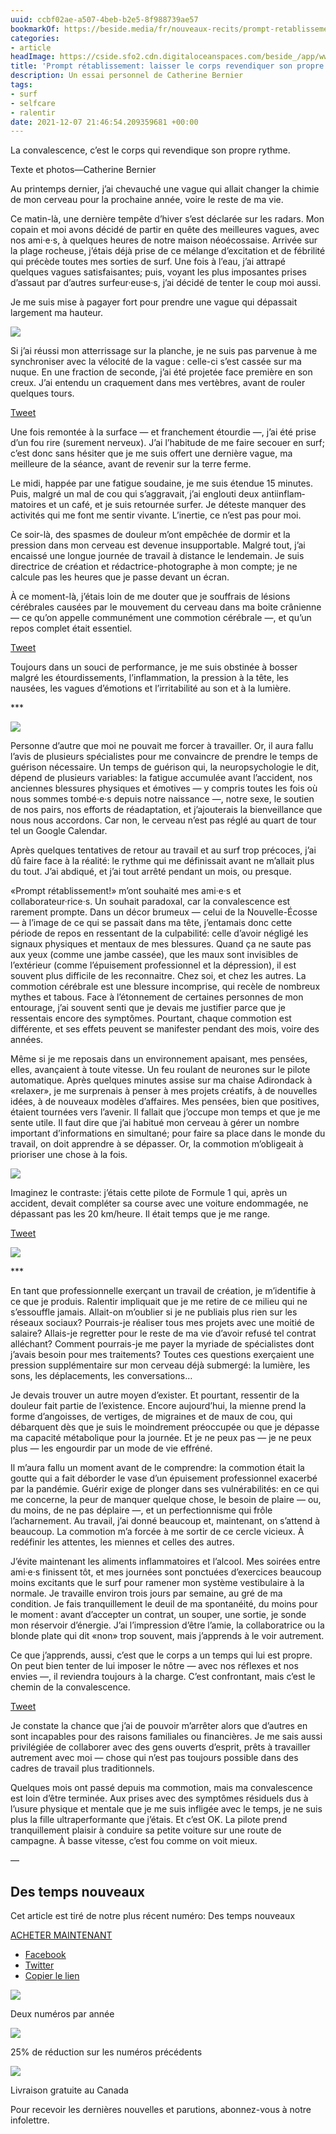 ```yaml
---
uuid: ccbf02ae-a507-4beb-b2e5-8f988739ae57
bookmarkOf: https://beside.media/fr/nouveaux-recits/prompt-retablissement/
categories:
- article
headImage: https://cside.sfo2.cdn.digitaloceanspaces.com/beside_/app/www/2021/11/BESIDE_NewNarrative_CathBernier_5.jpg
title: 'Prompt rétablissement: laisser le corps revendiquer son propre rythme'
description: Un essai personnel de Catherine Bernier
tags:
- surf
- selfcare
- ralentir
date: 2021-12-07 21:46:54.209359681 +00:00
---
```


La convalescence, c’est le corps qui revendique son propre rythme.

Texte et photos—Catherine Bernier

Au printemps dernier, j’ai chevauché une vague qui allait changer la chimie de mon cerveau pour la prochaine année, voire le reste de ma vie.

Ce matin-là, une dernière tempête d’hiver s’est déclarée sur les radars. Mon copain et moi avons décidé de partir en quête des meilleures vagues, avec nos ami·e·s, à quelques heures de notre maison néoécossaise. Arrivée sur la plage rocheuse, j’étais déjà prise de ce mélange d’excitation et de fébrilité qui précède toutes mes sorties de surf. Une fois à l’eau, j’ai attrapé quelques vagues satisfaisantes; puis, voyant les plus imposantes prises d’assaut par d’autres surfeur·euse·s, j’ai décidé de tenter le coup moi aussi.

Je me suis mise à pagayer fort pour prendre une vague qui dépassait largement ma hauteur.

![](https://content.beside.media/beside_/app/www/2021/11/BESIDE_NewNarrative_CathBernier_1-1024x683.jpg)

Si j’ai réussi mon atterrissage sur la planche, je ne suis pas parvenue à me synchroniser avec la vélocité de la vague : celle-ci s’est cassée sur ma nuque. En une fraction de seconde, j’ai été projetée face première en son creux. J’ai entendu un craquement dans mes vertèbres, avant de rouler quelques tours.

[Tweet](https://twitter.com/intent/tweet?text=Si%20j%E2%80%99ai%20r%C3%A9ussi%20mon%20atterrissage%20sur%20la%20planche%2C%20je%20ne%20suis%20pas%20parvenue%20%C3%A0%20me%20synchroniser%20avec%20la%20v%C3%A9locit%C3%A9%20de%20la%20vague%E2%80%89%3A%20celle-ci%20s%E2%80%99est%20cass%C3%A9e%20sur%20ma%20nuque.%20En%20une%20fraction%20de%20seconde%2C%20j%E2%80%99ai%20%C3%A9t%C3%A9%20projet%C3%A9e%20face%20premi%C3%A8re%20en%20son%20creux.%20J%E2%80%99ai%20entendu%20un%20craquement%20dans%20mes%20vert%C3%A8bres%2C%20avant%20de%20rouler%20quelques%20tours.%0A&url=https%3A%2F%2Fbeside.media%2Ffr%2Fnouveaux-recits%2Fprompt-retablissement%2F&via=beside_media)

Une fois remontée à la surface — et franchement étourdie —, j’ai été prise d’un fou rire (surement nerveux). J’ai l’habitude de me faire secouer en surf; c’est donc sans hésiter que je me suis offert une dernière vague, ma meilleure de la séance, avant de revenir sur la terre ferme.

Le midi, happée par une fatigue soudaine, je me suis étendue 15 minutes. Puis, malgré un mal de cou qui s’aggravait, j’ai englouti deux anti­inflam­matoires et un café, et je suis retournée surfer. Je déteste manquer des activités qui me font me sentir vivante. L’inertie, ce n’est pas pour moi.

Ce soir-là, des spasmes de douleur m’ont empêchée de dormir et la pression dans mon cerveau est devenue insupportable. Malgré tout, j’ai encaissé une longue journée de travail à distance le lendemain. Je suis directrice de création et rédactrice-photographe à mon compte; je ne calcule pas les heures que je passe devant un écran.

À ce moment-là, j’étais loin de me douter que je souffrais de lésions cérébrales causées par le mouvement du cerveau dans ma boite crânienne — ce qu’on appelle communément une commotion cérébrale —, et qu’un repos complet était essentiel.

[Tweet](https://twitter.com/intent/tweet?text=%C3%80%20ce%20moment-l%C3%A0%2C%20j%E2%80%99%C3%A9tais%20loin%20de%20me%20douter%20que%20je%20souffrais%20de%20l%C3%A9sions%20c%C3%A9r%C3%A9brales%20caus%C3%A9es%20par%20le%20mouvement%20du%20cerveau%20dans%20ma%20boite%20cr%C3%A2nienne%20%E2%80%94%20ce%20qu%E2%80%99on%20appelle%20commun%C3%A9ment%20une%20commotion%20c%C3%A9r%C3%A9brale%20%E2%80%94%2C%20et%20qu%E2%80%99un%20repos%20complet%20%C3%A9tait%20essentiel.%0A&url=https%3A%2F%2Fbeside.media%2Ffr%2Fnouveaux-recits%2Fprompt-retablissement%2F&via=beside_media)

Toujours dans un souci de performance, je me suis obstinée à bosser malgré les étourdissements, l’inflammation, la pression à la tête, les nausées, les vagues d’émotions et l’irritabilité au son et à la lumière.

\*\*\*

![](https://content.beside.media/beside_/app/www/2021/11/BESIDE_NewNarrative_CathBernier_2.jpg)

Personne d’autre que moi ne pouvait me forcer à travailler. Or, il aura fallu l’avis de plusieurs spécialistes pour me convaincre de prendre le temps de guérison nécessaire. Un temps de guérison qui, la neuropsychologie le dit, dépend de plusieurs variables: la fatigue accumulée avant l’accident, nos anciennes blessures physiques et émotives — y compris toutes les fois où nous sommes tombé·e·s depuis notre naissance —, notre sexe, le soutien de nos pairs, nos efforts de réadaptation, et j’ajouterais la bienveillance que nous nous accordons. Car non, le cerveau n’est pas réglé au quart de tour tel un Google Calendar.

Après quelques tentatives de retour au travail et au surf trop précoces, j’ai dû faire face à la réalité: le rythme qui me définissait avant ne m’allait plus du tout. J’ai abdiqué, et j’ai tout arrêté pendant un mois, ou presque.

«Prompt rétablissement!» m’ont souhaité mes ami·e·s et collaborateur·rice·s. Un souhait para­­­doxal, car la convalescence est rarement prompte. Dans un décor brumeux — celui de la Nouvelle-Écosse — à l’image de ce qui se passait dans ma tête, j’entamais donc cette période de repos en ressentant de la culpabilité: celle d’avoir négligé les signaux physiques et mentaux de mes blessures. Quand ça ne saute pas aux yeux (comme une jambe cassée), que les maux sont invisibles de l’extérieur (comme l’épuisement professionnel et la dépression), il est souvent plus difficile de les reconnaitre. Chez soi, et chez les autres. La commotion cérébrale est une blessure incomprise, qui recèle de nombreux mythes et tabous. Face à l’étonnement de certaines personnes de mon entourage, j’ai souvent senti que je devais me justifier parce que je ressentais encore des symptômes. Pourtant, chaque com­motion est différente, et ses effets peuvent se manifester pendant des mois, voire des années.

Même si je me reposais dans un environnement apaisant, mes pensées, elles, avançaient à toute vitesse. Un feu roulant de neurones sur le pilote automatique. Après quelques minutes assise sur ma chaise Adirondack à «relaxer», je me surprenais à penser à mes projets créatifs, à de nouvelles idées, à de nouveaux modèles d’affaires. Mes pensées, bien que positives, étaient tournées vers l’avenir. Il fallait que j’occupe mon temps et que je me sente utile. Il faut dire que j’ai habitué mon cerveau à gérer un nombre important d’informations en simultané; pour faire sa place dans le monde du travail, on doit apprendre à se dépasser. Or, la commotion m’obligeait à prioriser une chose à la fois.

![](https://content.beside.media/beside_/app/www/2021/11/BESIDE_NewNarrative_CathBernier_5-1024x683.jpg)

Imaginez le contraste: j’étais cette pilote de Formule 1 qui, après un accident, devait compléter sa course avec une voiture endommagée, ne dépassant pas les 20 km/heure. Il était temps que je me range.

[Tweet](https://twitter.com/intent/tweet?text=Imaginez%20le%20contraste%3A%20j%E2%80%99%C3%A9tais%20cette%20pilote%20de%20Formule%201%20qui%2C%20apr%C3%A8s%20un%20accident%2C%20devait%20compl%C3%A9ter%20sa%20course%20avec%20une%20voiture%20endommag%C3%A9e%2C%20ne%20d%C3%A9passant%20pas%20les%2020%20km%2Fheure.%20Il%20%C3%A9tait%20temps%20que%20je%20me%20range.%0A&url=https%3A%2F%2Fbeside.media%2Ffr%2Fnouveaux-recits%2Fprompt-retablissement%2F&via=beside_media)

![](https://content.beside.media/beside_/app/www/2021/11/BESIDE_NewNarrative_CathBernier_4.jpg)

\*\*\*

En tant que professionnelle exerçant un travail de création, je m’identifie à ce que je produis. Ralentir impliquait que je me retire de ce milieu qui ne s’essouffle jamais. Allait-on m’oublier si je ne publi­ais plus rien sur les réseaux sociaux? Pourrais-je réali­ser tous mes projets avec une moitié de salaire? Allais-je regretter pour le reste de ma vie d’avoir refusé tel contrat alléchant? Comment pourrais-je me payer la myriade de spécialistes dont j’avais besoin pour mes traitements? Toutes ces questions exerçaient une pression supplémentaire sur mon cerveau déjà submergé: la lumière, les sons, les déplacements, les conversations…

Je devais trouver un autre moyen d’exister. Et pourtant, ressentir de la douleur fait partie de l’existence. Encore aujourd’hui, la mienne prend la forme d’angoisses, de vertiges, de migraines et de maux de cou, qui débarquent dès que je suis le moindrement préoccupée ou que je dépasse ma capacité métabolique pour la journée. Et je ne peux pas — je ne peux plus — les engourdir par un mode de vie effréné.

Il m’aura fallu un moment avant de le comprendre: la commotion était la goutte qui a fait déborder le vase d’un épuisement professionnel exacerbé par la pandémie. Guérir exige de plonger dans ses vulnérabilités: en ce qui me concerne, la peur de manquer quelque chose, le besoin de plaire — ou, du moins, de ne pas déplaire —, et un perfectionnisme qui frôle l’acharnement. Au travail, j’ai donné beaucoup et, maintenant, on s’attend à beaucoup. La commotion m’a forcée à me sortir de ce cercle vicieux. À redéfinir les attentes, les miennes et celles des autres.

J’évite maintenant les aliments inflammatoires et l’alcool. Mes soirées entre ami·e·s finissent tôt, et mes journées sont ponctuées d’exercices beaucoup moins excitants que le surf pour ramener mon système vestibulaire à la normale. Je travaille environ trois jours par semaine, au gré de ma condition. Je fais tranquillement le deuil de ma spontanéité, du moins pour le moment : avant d’accepter un contrat, un souper, une sortie, je sonde mon réservoir d’énergie. J’ai l’impression d’être l’amie, la collaboratrice ou la blonde plate qui dit «non» trop souvent, mais j’apprends à le voir autrement.

Ce que j’apprends, aussi, c’est que le corps a un temps qui lui est propre. On peut bien tenter de lui imposer le nôtre — avec nos réflexes et nos envies —, il reviendra toujours à la charge. C’est confrontant, mais c’est le chemin de la convalescence.

[Tweet](https://twitter.com/intent/tweet?text=Ce%20que%20j%E2%80%99apprends%2C%20aussi%2C%20c%E2%80%99est%20que%20le%20corps%20a%20un%20temps%20qui%20lui%20est%20propre.%20On%20peut%20bien%20tenter%20de%20lui%20imposer%20le%20n%C3%B4tre%20%E2%80%94%20avec%20nos%20r%C3%A9flexes%20et%20nos%20envies%20%E2%80%94%2C%20il%20reviendra%20toujours%20%C3%A0%20la%20charge.%20C%E2%80%99est%20confrontant%2C%20mais%20c%E2%80%99est%20le%20chemin%20de%20la%20convalescence.%0A&url=https%3A%2F%2Fbeside.media%2Ffr%2Fnouveaux-recits%2Fprompt-retablissement%2F&via=beside_media)

Je constate la chance que j’ai de pouvoir m’arrêter alors que d’autres en sont incapables pour des raisons familiales ou financières. Je me sais aussi privilégiée de collaborer avec des gens ouverts d’esprit, prêts à travailler autrement avec moi — chose qui n’est pas toujours possible dans des cadres de travail plus traditionnels.

Quelques mois ont passé depuis ma commotion, mais ma convalescence est loin d’être terminée. Aux prises avec des symptômes résiduels dus à l’usure physique et mentale que je me suis infligée avec le temps, je ne suis plus la fille ultraperformante que j’étais. Et c’est OK. La pilote prend tranquillement plaisir à conduire sa petite voiture sur une route de campagne. À basse vitesse, c’est fou comme on voit mieux.

—

Des temps nouveaux
------------------

Cet article est tiré de notre plus récent numéro: Des temps nouveaux

[ACHETER MAINTENANT](https://shop.beside.media/fr/products/issue-11)

*   [Facebook](#)
*   [Twitter](https://twitter.com/intent/tweet?text=Prompt%20r%C3%A9tablissement&url=https%3A%2F%2Fbeside.media%2Ffr%2Fnouveaux-recits%2Fprompt-retablissement%2F&via=beside_media)
*   [Copier le lien](#)

![](https://beside.media/wp-content/themes/new-theme/dist/images/tuile-icon-1.png)

Deux numéros par année

![](https://beside.media/wp-content/themes/new-theme/dist/images/tuile-icon-2.png)

25% de réduction sur les numéros précédents

![](https://beside.media/wp-content/themes/new-theme/dist/images/tuile-icon-3.png)

Livraison gratuite au Canada

Pour recevoir les dernières nouvelles et parutions, abonnez-vous à notre infolettre.